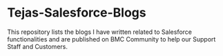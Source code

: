 # Tejas-Salesforce-Blogs
This repository lists the blogs I have written related to Salesforce functionalities and are published on BMC Community to help our Support Staff and Customers.
